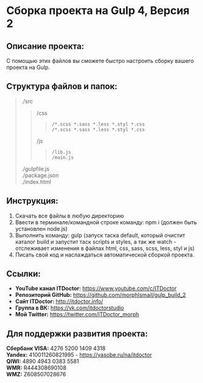 # Сборка проекта на Gulp 4, Версия 2 

## Описание проекта: 
С помощью этих файлов вы сможете быстро настроить сборку вашего проекта на Gulp. 

## Структура файлов и папок:  
>./src  
>>	/css  
>>>		/*.scss *.sass *.less *.styl *.css 
>>>		/*.scss *.sass *.less *.styl *.css 
>>	/js  
>>>		/lib.js  
>>>		/main.js  
>./gulpfile.js  
>./package.json  
>./index.html  

## Инструкция:  
1. Скачать все файлы в любую директорию   
2. Ввести в терминале/командной строке команду: npm i (должен быть установлен node.js) 
3. Выполнить команду: gulp (запуск таска default, который очистит каталог build и запустит таск scripts и styles, а так же watch - отслеживает изменения в файлах html, css, sass, scss, less, styl и js) 
4. Писать свой код и наслаждаться автоматической сборкой проекта. 

## Ссылки:
* __YouTube канал ITDoctor:__ https://www.youtube.com/c/ITDoctor
* __Репозиторий GitHub:__ https://github.com/morphIsmail/gulp_build_2
* __Сайт ITDoctor:__ http://itdoctor.info/
* __Группа в ВК:__ https://vk.com/itdoctorstudio
* __Мой Twitter:__ https://twitter.com/ITDoctor_morph

## Для поддержки развития проекта:
__Сбербанк VISA:__ 4276 5200 1409 4318  
__Yandex:__ 410011260821995 - https://yasobe.ru/na/itdoctor  
__QIWI:__ 4890 4943 0383 5581  
__WMR:__ R444308690108  
__WMZ:__ Z608507028676  
